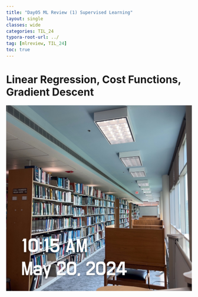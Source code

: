 ```yaml
---
title: "Day05 ML Review (1) Supervised Learning"
layout: single
classes: wide
categories: TIL_24
typora-root-url: ../
tag: [mlreview, TIL_24]
toc: true
---
```


# Linear Regression, Cost Functions, Gradient Descent

![888160AF-DBAC-4787-964C-EE0752BA4D59](/images/2024-05-20-TIL24_Day5/888160AF-DBAC-4787-964C-EE0752BA4D59.jpeg)



>
>
>
